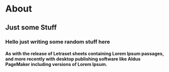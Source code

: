 # About

## Just some Stuff

### Hello just writing some random stuff here

#### As with the release of Letraset sheets containing Lorem Ipsum passages, and more recently with desktop publishing software like Aldus PageMaker including versions of Lorem Ipsum.